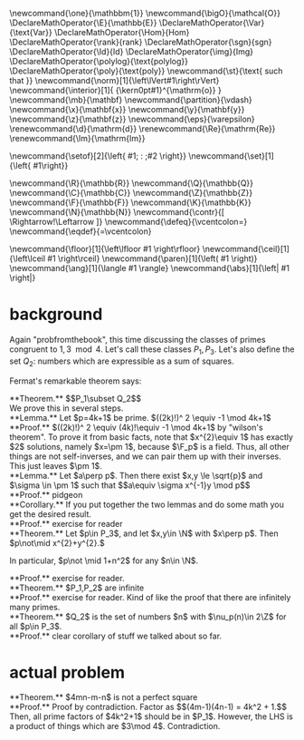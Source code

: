 \newcommand{\one}{\mathbbm{1}}
\newcommand{\bigO}{\mathcal{O}}
\DeclareMathOperator{\E}{\mathbb{E}}
\DeclareMathOperator{\Var}{\text{Var}}
\DeclareMathOperator{\Hom}{Hom}
\DeclareMathOperator{\rank}{rank}
\DeclareMathOperator{\sgn}{sgn}
\DeclareMathOperator{\Id}{Id}
\DeclareMathOperator{\img}{Img}
\DeclareMathOperator{\polylog}{\text{polylog}}
\DeclareMathOperator{\poly}{\text{poly}}
\newcommand{\st}{\text{ such that }}
\newcommand{\norm}[1]{\left\lVert#1\right\rVert}
\newcommand{\interior}[1]{ {\kern0pt#1}^{\mathrm{o}} }
\newcommand{\mb}{\mathbf}
\newcommand{\partition}{\vdash}
\newcommand{\x}{\mathbf{x}}
\newcommand{\y}{\mathbf{y}}
\newcommand{\z}{\mathbf{z}}
\newcommand{\eps}{\varepsilon}
\renewcommand{\d}{\mathrm{d}}
\renewcommand{\Re}{\mathrm{Re}}
\renewcommand{\Im}{\mathrm{Im}}

\newcommand{\setof}[2]{\left\{ #1\; : \;#2 \right\}}
\newcommand{\set}[1]{\left\{ #1\right\}}

\newcommand{\R}{\mathbb{R}}
\newcommand{\Q}{\mathbb{Q}}
\newcommand{\C}{\mathbb{C}}
\newcommand{\Z}{\mathbb{Z}}
\newcommand{\F}{\mathbb{F}}
\newcommand{\K}{\mathbb{K}}
\newcommand{\N}{\mathbb{N}}
\newcommand{\contr}{\[ \Rightarrow\!\Leftarrow \]}
\newcommand{\defeq}{\vcentcolon=}
\newcommand{\eqdef}{=\vcentcolon}

\newcommand{\floor}[1]{\left\lfloor #1 \right\rfloor}
\newcommand{\ceil}[1]{\left\lceil #1 \right\rceil}
\newcommand{\paren}[1]{\left( #1 \right)}
\newcommand{\ang}[1]{\langle #1 \rangle}
\newcommand{\abs}[1]{\left| #1 \right|}


# background
Again "probfromthebook", this time discussing the classes of
primes congruent to $1,3 \mod 4$.
Let's call these classes $P_1,P_3$. 
Let's also define the set $Q_2$: numbers which are expressible as
a sum of squares.

Fermat's remarkable theorem says:
<div class="thm envbox">**Theorem.**
$$P_1\subset Q_2$$
</div>
We prove this in several steps.
<div class="lem envbox">**Lemma.**
Let $p=4k+1$ be prime.
$((2k)!)^ 2 \equiv -1 \mod 4k+1$
</div>
<div class="pf envbox">**Proof.**
$((2k)!)^ 2 \equiv (4k)!\equiv -1 \mod 4k+1$
by "wilson's theorem". To prove it from basic facts, note that 
$x^{2}\equiv 1$ has exactly $2$ solutions, namely $x=\pm 1$,
because $\F_p$ is a field.
Thus, all other things are not self-inverses, and we can pair
them up with their inverses. This just leaves $\pm 1$.
</div>

<div class="lem envbox">**Lemma.**
Let $a\perp p$. Then there exist $x,y \le \sqrt{p}$ and $\sigma
\in \pm 1$ such that 
 $$a\equiv \sigma x^{-1}y \mod p$$
</div>
<div class="pf envbox">**Proof.**
pidgeon 
</div>

<div class="cor envbox">**Corollary.**
If you put together the two lemmas and do some math you get the
desired result.
</div>
<div class="pf envbox">**Proof.**
exercise for reader
</div>

<div class="thm envbox">**Theorem.**
Let $p\in P_3$, and let $x,y\in \N$ with $x\perp p$.
Then 
$p\not\mid x^{2}+y^{2}.$ 

In particular, $p\not \mid 1+n^2$ for any $n\in \N$.
</div>
<div class="pf envbox">**Proof.**
exercise for reader.
</div>


<div class="thm envbox">**Theorem.**
$P_1,P_2$ are infinite
</div>
<div class="pf envbox">**Proof.**
exercise for reader.
Kind of like the proof that there are infinitely many primes.
</div>

<div class="thm envbox">**Theorem.**
$Q_2$ is the set of numbers $n$ with  $\nu_p(n)\in 2\Z$ for all
$p\in P_3$.
</div>
<div class="pf envbox">**Proof.**
clear corollary of stuff we talked about so far.
</div>

# actual problem
<div class="thm envbox">**Theorem.**
$4mn-m-n$ is not a perfect square
</div>
<div class="pf envbox">**Proof.**
Proof by contradiction.
Factor as 
$$(4m-1)(4n-1) = 4k^2 + 1.$$
Then, all prime factors of $4k^2+1$ should be in $P_1$. However,
the LHS is a product of things which are  $3\mod 4$.
Contradiction.

</div>


